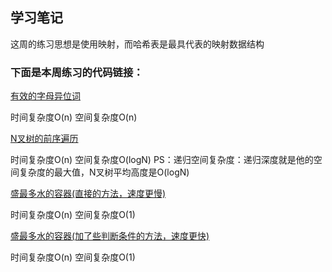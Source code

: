 ## 学习笔记

这周的练习思想是使用映射，而哈希表是最具代表的映射数据结构

### 下面是本周练习的代码链接：

[有效的字母异位词](../src/main/java/week2/validAnagram/Solution.java)

时间复杂度O(n)
空间复杂度O(n)

[N叉树的前序遍历](../src/main/java/week2/nAryTreePreorderTraversal/Solution.java)

时间复杂度O(n)
空间复杂度O(logN) 
PS：递归空间复杂度：递归深度就是他的空间复杂度的最大值，N叉树平均高度是O(logN)

[盛最多水的容器(直接的方法，速度更慢)](../src/main/java/week2/containerWithMostWater/Solution.java)

时间复杂度O(n)
空间复杂度O(1) 

[盛最多水的容器(加了些判断条件的方法，速度更快)](../src/main/java/week2/containerWithMostWater/Solution1.java)

时间复杂度O(n)
空间复杂度O(1) 




